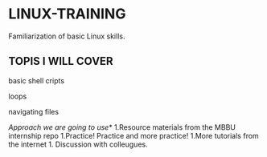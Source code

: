 # LINUX-TRAINING
Familiarization of basic Linux skills.

## TOPIS I WILL COVER
basic shell cripts

loops 

navigating files 

*Approach we are going to use**
    1.Resource materials from the MBBU internship repo
    1.Practice! Practice and more practice!
    1.More tutorials from the internet
    1. Discussion with colleugues.

